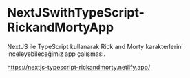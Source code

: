 # NextJSwithTypeScript-RickandMortyApp
NextJS ile TypeScript kullanarak Rick and Morty karakterlerini inceleyebileceğimiz app çalışması. 

https://nextjs-typescript-rickandmorty.netlify.app/
